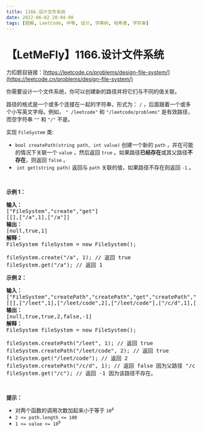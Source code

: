 ```yaml
---
title: 1166.设计文件系统
date: 2022-06-02 20-04-00
tags: [题解, LeetCode, 中等, 设计, 字典树, 哈希表, 字符串]
---
```


# 【LetMeFly】1166.设计文件系统

力扣题目链接：[https://leetcode.cn/problems/design-file-system/](https://leetcode.cn/problems/design-file-system/)

<p>你需要设计一个文件系统，你可以创建新的路径并将它们与不同的值关联。</p>

<p>路径的格式是一个或多个连接在一起的字符串，形式为：&nbsp;<code>/</code> ，后面跟着一个或多个小写英文字母。例如， <code>" /leetcode"</code> 和 <code>"/leetcode/problems"</code> 是有效路径，而空字符串 <code>""</code> 和 <code>"/"</code> 不是。</p>

<p>实现 <code>FileSystem</code> 类:</p>

<ul>
	<li><meta charset="UTF-8" /><code>bool createPath(string path, int value)</code>&nbsp;创建一个新的&nbsp;<code>path</code> ，并在可能的情况下关联一个 <code>value</code> ，然后返回 <code>true</code> 。如果路径<strong>已经存在</strong>或其父路径<strong>不存在</strong>，则返回&nbsp;<code>false</code>&nbsp;。</li>
	<li>&nbsp;<code>int get(string path)</code> 返回与 <code>path</code> 关联的值，如果路径不存在则返回 <code>-1</code> 。</li>
</ul>

<p>&nbsp;</p>

<p><strong>示例 1：</strong></p>

<pre>
<strong>输入：</strong> 
["FileSystem","create","get"]
[[],["/a",1],["/a"]]
<strong>输出：</strong> 
[null,true,1]
<strong>解释：</strong> 
FileSystem fileSystem = new FileSystem();

fileSystem.create("/a", 1); // 返回 true
fileSystem.get("/a"); // 返回 1
</pre>

<p><strong>示例 2：</strong></p>

<pre>
<strong>输入：</strong> 
["FileSystem","createPath","createPath","get","createPath","get"]
[[],["/leet",1],["/leet/code",2],["/leet/code"],["/c/d",1],["/c"]]
<strong>输出：</strong> 
[null,true,true,2,false,-1]
<strong>解释：</strong>
FileSystem fileSystem = new FileSystem();

fileSystem.createPath("/leet", 1); // 返回 true
fileSystem.createPath("/leet/code", 2); // 返回 true
fileSystem.get("/leet/code"); // 返回 2
fileSystem.createPath("/c/d", 1); // 返回 false 因为父路径 "/c" 不存在。
fileSystem.get("/c"); // 返回 -1 因为该路径不存在。
</pre>

<p>&nbsp;</p>

<p><strong>提示：</strong></p>

<ul>
	<li>对两个函数的调用次数加起来小于等于&nbsp;<meta charset="UTF-8" /><code>10<sup>4</sup></code>&nbsp;</li>
	<li><code>2 &lt;= path.length &lt;= 100</code></li>
	<li><code>1 &lt;= value &lt;= 10<sup>9</sup></code>&nbsp;</li>
</ul>


    